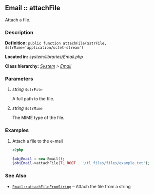 
Email :: attachFile
-------------------------------------------

Attach a file.


### Description ###

**Definition:** `public function attachFile($strFile, $strMime='application/octet-stream')`

**Located in:** *system/libraries/Email.php*

**Class hierarchy:** *[System](../System.md) > [Email](../Email.md)*


### Parameters ###

1. *string* `$strFile`

	A full path to the file.


2. *string* `$strMime`

	The MIME type of the file.


### Examples ###

1. Attach a file to the e-mail

	```php
	<?php

	$objEmail = new Email();
	$objEmail->attachFile(TL_ROOT . '/tl_files/files/example.txt');
	```


### See Also ###

- [`Email::attachFileFromString`](attachFileFromString.md) – Attach the file from a string
